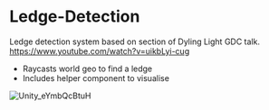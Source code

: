 # Ledge-Detection
Ledge detection system based on section of Dyling Light GDC talk. https://www.youtube.com/watch?v=uikbLyi-cug

- Raycasts world geo to find a ledge
- Includes helper component to visualise

![Unity_eYmbQcBtuH](https://user-images.githubusercontent.com/23195300/176661108-7a11f625-6bbd-43a9-a676-60041ee85a15.png)
